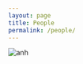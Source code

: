 ```yaml
---
layout: page
title: People
permalink: /people/
---
```



<img src="uu-nlp.github.io/assets/images/nha.jpg" class="img-thumbnail" alt="anh">
 
